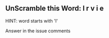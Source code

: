 UnScramble this Word: l r v i e
----------

HINT: word starts with 'l'

Answer in the issue comments
